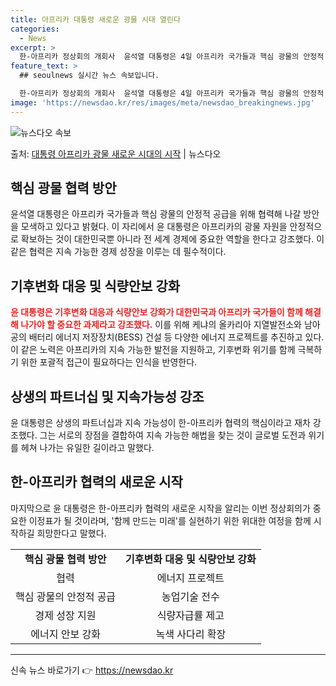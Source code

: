 ```yaml
---
title: 아프리카 대통령 새로운 광물 시대 열린다
categories:
  - News
excerpt: >
  한-아프리카 정상회의 개회사  윤석열 대통령은 4일 아프리카 국가들과 핵심 광물의 안정적 공급 협력 방안을 …
feature_text: >
  ## seoulnews 실시간 뉴스 속보입니다.

  한-아프리카 정상회의 개회사  윤석열 대통령은 4일 아프리카 국가들과 핵심 광물의 안정적 공급 협력 방안을 …
image: 'https://newsdao.kr/res/images/meta/newsdao_breakingnews.jpg'
---
```


![뉴스다오 속보](https://newsdao.kr/res/images/meta/newsdao_breakingnews.jpg)

<p>출처: <a href="https://newsdao.kr/4081" rel="dofollow">대통령 아프리카 광물 새로운 시대의 시작</a> | 뉴스다오</p>

<h2 data-ke-size="size26">핵심 광물 협력 방안</h2>
<p data-ke-size="size16">윤석열 대통령은 아프리카 국가들과 핵심 광물의 안정적 공급을 위해 협력해 나갈 방안을 모색하고 있다고 밝혔다. 이 자리에서 윤 대통령은 아프리카의 광물 자원을 안정적으로 확보하는 것이 대한민국뿐 아니라 전 세계 경제에 중요한 역할을 한다고 강조했다. 이 같은 협력은 지속 가능한 경제 성장을 이루는 데 필수적이다.</p>

<h2 data-ke-size="size26">기후변화 대응 및 식량안보 강화</h2>
<p data-ke-size="size16"><b><span style="color: #ee2323;">윤 대통령은 기후변화 대응과 식량안보 강화가 대한민국과 아프리카 국가들이 함께 해결해 나가야 할 중요한 과제라고 강조했다.</span></b> 이를 위해 케냐의 올카리아 지열발전소와 남아공의 배터리 에너지 저장장치(BESS) 건설 등 다양한 에너지 프로젝트를 추진하고 있다. 이 같은 노력은 아프리카의 지속 가능한 발전을 지원하고, 기후변화 위기를 함께 극복하기 위한 포괄적 접근이 필요하다는 인식을 반영한다.</p>

<h2 data-ke-size="size26">상생의 파트너십 및 지속가능성 강조</h2>
<p data-ke-size="size16">윤 대통령은 상생의 파트너십과 지속 가능성이 한-아프리카 협력의 핵심이라고 재차 강조했다. 그는 서로의 장점을 결합하여 지속 가능한 해법을 찾는 것이 글로벌 도전과 위기를 헤쳐 나가는 유일한 길이라고 말했다.</p>

<h2 data-ke-size="size26">한-아프리카 협력의 새로운 시작</h2>
<p data-ke-size="size16">마지막으로 윤 대통령은 한-아프리카 협력의 새로운 시작을 알리는 이번 정상회의가 중요한 이정표가 될 것이라며, '함께 만드는 미래'를 실현하기 위한 위대한 여정을 함께 시작하길 희망한다고 말했다.</p> 

<table>
<tbody>
<tr>
<td style="text-align: center; height: 17px;"><b>핵심 광물 협력 방안</b></td>
<td style="text-align: center; height: 17px;"><b>기후변화 대응 및 식량안보 강화</b></td>
</tr>
<tr>
<td style="text-align: center; height: 17px;">협력</td>
<td style="text-align: center; height: 17px;">에너지 프로젝트</td>
</tr>
<tr>
<td style="text-align: center; height: 17px;">핵심 광물의 안정적 공급</td>
<td style="text-align: center; height: 17px;">농업기술 전수</td>
</tr>
<tr>
<td style="text-align: center; height: 17px;">경제 성장 지원</td>
<td style="text-align: center; height: 17px;">식량자급률 제고</td>
</tr>
<tr>
<td style="text-align: center; height: 17px;">에너지 안보 강화</td>
<td style="text-align: center; height: 17px;">녹색 사다리 확장</td>
</tr>
</tbody>
</table>

<hr> 

신속 뉴스 바로가기 👉 <a href="https://newsdao.kr" rel="dofollow">https://newsdao.kr</a>


